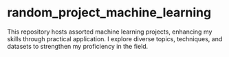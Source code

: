 # random_project_machine_learning
 This repository hosts assorted machine learning projects, enhancing my skills through practical application. I explore diverse topics, techniques, and datasets to strengthen my proficiency in the field.
